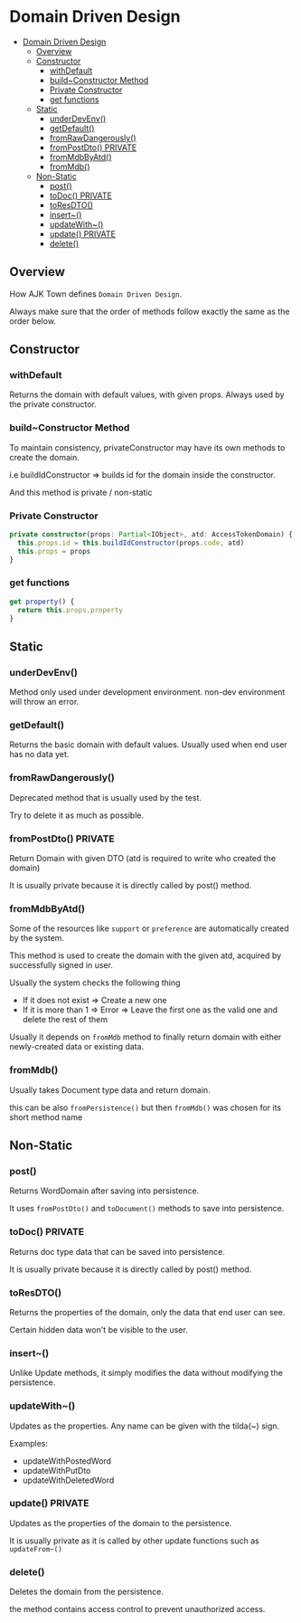 # Domain Driven Design

<!-- TOC -->

- [Domain Driven Design](#domain-driven-design)
  - [Overview](#overview)
  - [Constructor](#constructor)
    - [withDefault](#withdefault)
    - [build~Constructor Method](#buildconstructor-method)
    - [Private Constructor](#private-constructor)
    - [get functions](#get-functions)
  - [Static](#static)
    - [underDevEnv()](#underdevenv)
    - [getDefault()](#getdefault)
    - [fromRawDangerously()](#fromrawdangerously)
    - [fromPostDto() PRIVATE](#frompostdto-private)
    - [fromMdbByAtd()](#frommdbbyatd)
    - [fromMdb()](#frommdb)
  - [Non-Static](#non-static)
    - [post()](#post)
    - [toDoc() PRIVATE](#todoc-private)
    - [toResDTO()](#toresdto)
    - [insert~()](#insert)
    - [updateWith~()](#updatewith)
    - [update() PRIVATE](#update-private)
    - [delete()](#delete)

<!-- /TOC -->

## Overview

How AJK Town defines `Domain Driven Design`.

Always make sure that the order of methods follow exactly the same as the order below.


## Constructor


### withDefault
Returns the domain with default values, with given props.
Always used by the private constructor.

### build~Constructor Method

To maintain consistency, privateConstructor may have its own methods to create the domain.

i.e buildIdConstructor => builds id for the domain inside the constructor.

And this method is private / non-static

### Private Constructor
```ts
private constructor(props: Partial<IObject>, atd: AccessTokenDomain) {
  this.props.id = this.buildIdConstructor(props.code, atd)
  this.props = props
}
```
### get functions
```ts
get property() {
  return this.props.property
}
```


## Static

### underDevEnv()

Method only used under development environment. non-dev environment will throw an error.

### getDefault()
Returns the basic domain with default values.
Usually used when end user has no data yet.

### fromRawDangerously()

Deprecated method that is usually used by the test.

Try to delete it as much as possible.


### fromPostDto() PRIVATE

Return Domain with given DTO (atd is required to write who created the domain)

It is usually private because it is directly called by post() method.

### fromMdbByAtd()

Some of the resources like `support` or `preference` are automatically created by the system.

This method is used to create the domain with the given atd, acquired by successfully signed in user.

Usually the system checks the following thing
- If it does not exist => Create a new one
- If it is more than 1 => Error => Leave the first one as the valid one and delete the rest of them

Usually it depends on `fromMdb` method to finally return domain with either newly-created data or existing data.



### fromMdb()

Usually takes Document type data and return domain.

this can be also `fromPersistence()` but then `fromMdb()` was chosen for its short method name

## Non-Static

### post()

Returns WordDomain after saving into persistence.

It uses `fromPostDto()` and `toDocument()` methods to save into persistence.

### toDoc() PRIVATE

Returns doc type data that can be saved into persistence.

It is usually private because it is directly called by post() method.


### toResDTO()

Returns the properties of the domain, only the data that end user can see.

Certain hidden data won't be visible to the user.

### insert~()

Unlike Update methods, it simply modifies the data without modifying the persistence.

### updateWith~()

Updates as the properties. Any name can be given with the tilda(~) sign.


Examples:
- updateWithPostedWord
- updateWithPutDto
- updateWithDeletedWord


### update() PRIVATE

Updates as the properties of the domain to the persistence.

It is usually private as it is called by other update functions such as `updateFrom~()`


### delete()

Deletes the domain from the persistence.

the method contains access control to prevent unauthorized access.
